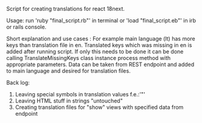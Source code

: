 Script for creating translations for react 18next. 

Usage: run 'ruby "final_script.rb"' in terminal or 'load "final_script.eb"' in irb or rails console.

Short explanation and use cases :
For example main language (lt) has more keys than translation file in en. Translated keys which was missing in en is added after running script. 
If only this needs to be done it can be done calling TranslateMissingKeys class instance process method with appropriate parameters.
Data can be taken from REST endpoint and added to main language and desired for translation files.

Back log:
1. Leaving special symbols in translation values f.e.:'"'
2. Leaving HTML stuff in strings "untouched"
3. Creating translation files for "show" views with specified data from endpoint